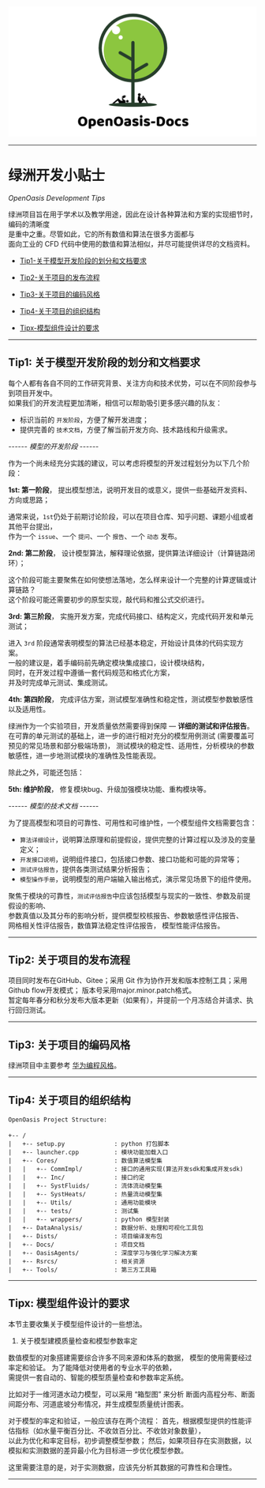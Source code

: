 <img src="../Rsrcs/Logo/logo_doc.png" alt="">

---------------------------------------------------------------------------------

# 绿洲开发小贴士

*OpenOasis Development Tips*

绿洲项目旨在用于学术以及教学用途，因此在设计各种算法和方案的实现细节时，编码的清晰度  
是重中之重。尽管如此，它的所有数值和算法在很多方面都与  
面向工业的 CFD 代码中使用的数值和算法相似，并尽可能提供详尽的文档资料。

+ [Tip1-关于模型开发阶段的划分和文档要求](#tip1-关于模型开发阶段的划分和文档要求)
+ [Tip2-关于项目的发布流程](#tip2-关于关于项目的发布流程)
+ [Tip3-关于项目的编码风格](#tip3-关于关于项目的编码风格)
+ [Tip4-关于项目的组织结构](#tip4-关于关于项目的组织结构)

+ [Tipx-模型组件设计的要求](#tipx-模型组件设计的要求)

---------------------------------------------------------------------------------

## Tip1: 关于模型开发阶段的划分和文档要求

每个人都有各自不同的工作研究背景、关注方向和技术优势，可以在不同阶段参与到项目开发中。    
如果我们的开发流程更加清晰，相信可以帮助吸引更多感兴趣的队友：  

+ 标识当前的 `开发阶段`，方便了解开发进度；
+ 提供完善的 `技术文档`，方便了解当前开发方向、技术路线和升级需求。

*------ 模型的开发阶段 ------*

作为一个尚未经充分实践的建议，可以考虑将模型的开发过程划分为以下几个阶段：

**1st: 第一阶段**，
提出模型想法，说明开发目的或意义，提供一些基础开发资料、方向或思路；

通常来说，`1st`仍处于前期讨论阶段，可以在项目仓库、知乎问题、课题小组或者其他平台提出，  
作为一个 `issue`、一个 `提问`、一个 `报告`、一个 `动态` 发布。

**2nd: 第二阶段**，
设计模型算法，解释理论依据，提供算法详细设计（计算链路闭环）；

这个阶段可能主要聚焦在如何使想法落地，怎么样来设计一个完整的计算逻辑或计算链路？  
这个阶段可能还需要初步的原型实现，敲代码和推公式交织进行。

**3rd: 第三阶段**，
实施开发方案，完成代码接口、结构定义，完成代码开发和单元测试；

进入 `3rd` 阶段通常表明模型的算法已经基本稳定，开始设计具体的代码实现方案。  
一般的建议是，着手编码前先确定模块集成接口，设计模块结构，  
同时，在开发过程中遵循一套代码规范和格式化方案，  
并及时完成单元测试、集成测试。

**4th: 第四阶段**，
完成评估方案，测试模型准确性和稳定性，测试模型参数敏感性以及适用性。

绿洲作为一个实验项目，开发质量依然需要得到保障 — **详细的测试和评估报告**。  
在可靠的单元测试的基础上，进一步的进行相对充分的模型用例测试 
(需要覆盖可预见的常见场景和部分极端场景)，
测试模块的稳定性、适用性，分析模块的参数敏感性，进一步地测试模块的准确性及性能表现。

除此之外，可能还包括：

**5th: 维护阶段**，
修复模块bug、升级加强模块功能、重构模块等。
  

*------ 模型的技术文档 ------*

为了提高模型和项目的可靠性、可用性和可维护性，一个模型组件文档需要包含：

+ `算法详细设计`，说明算法原理和前提假设，提供完整的计算过程以及涉及的变量定义；
+ `开发接口说明`，说明组件接口，包括接口参数、接口功能和可能的异常等；
+ `测试评估报告`，提供各类测试结果分析报告；
+ `模型操作手册`，说明模型的用户端输入输出格式，演示常见场景下的组件使用。

聚焦于模块的可靠性，`测试评估报告`中应该包括模型与现实的一致性、参数及前提假设的影响、  
参数真值以及其分布的影响分析，提供模型校核报告、参数敏感性评估报告、  
网格相关性评估报告，数值算法稳定性评估报告，
模型性能评估报告。

[<i class="fa fa-home"></i>](#绿洲开发小贴士)

---------------------------------------------------------------------------------

## Tip2: 关于项目的发布流程

项目同时发布在GitHub、Gitee；采用 Git 作为协作开发和版本控制工具；采用Github flow开发模式；
版本号采用major.minor.patch格式。  
暂定每年春分和秋分发布大版本更新（如果有），并提前一个月冻结合并请求、执行回归测试。

[<i class="fa fa-home"></i>](#绿洲开发小贴士)

---------------------------------------------------------------------------------

## Tip3: 关于项目的编码风格
  
绿洲项目中主要参考 [华为编程风格](https://www.bookstack.cn/read/openharmony-1.0-zh-cn/contribute-OpenHarmony-cpp-coding-style-guide.md)。

[<i class="fa fa-home"></i>](#绿洲开发小贴士)

---------------------------------------------------------------------------------

## Tip4: 关于项目的组织结构

```
OpenOasis Project Structure:

+-- /
|   +-- setup.py              : python 打包脚本
|   +-- launcher.cpp          : 模块功能加载入口
|   +-- Cores/                : 数值算法模型集
|   |   +-- CommImpl/         : 接口的通用实现(算法开发sdk和集成开发sdk)
|   |   +-- Inc/              : 接口约定
|   |   +-- SystFluids/       : 流体流动模型集
|   |   +-- SystHeats/        : 热量流动模型集
|   |   +-- Utils/            : 通用功能模块
|   |   +-- tests/            : 测试集
|   |   +-- wrappers/         : python 模型封装
|   +-- DataAnalysis/         : 数据分析、处理和可视化工具包
|   +-- Dists/                : 项目编译发布包
|   +-- Docs/                 : 项目文档
|   +-- OasisAgents/          : 深度学习与强化学习解决方案
|   +-- Rsrcs/                : 相关资源
|   +-- Tools/                : 第三方工具箱
```

[<i class="fa fa-home"></i>](#绿洲开发小贴士)

---------------------------------------------------------------------------------

## Tipx: 模型组件设计的要求

本节主要收集关于模型组件设计的一些想法。

1. 关于模型建模质量检查和模型参数率定

数值模型的对象搭建需要综合许多不同来源和体系的数据， 模型的使用需要经过率定和验证。
为了能降低对使用者的专业水平的依赖，  
需提供一套自动的、智能的模型质量检查和参数率定系统。

比如对于一维河道水动力模型，可以采用 “箱型图” 来分析
断面内高程分布、断面间距分布、河道底坡分布情况，并生成模型质量统计图表。

对于模型的率定和验证，一般应该存在两个流程：
首先，根据模型提供的性能评估指标（如水量平衡百分比、不收敛百分比、不收敛对象数量），  
以此为优化和率定目标，初步调整模型参数；
然后，如果项目存在实测数据，以模拟和实测数据的差异最小化为目标进一步优化模型参数。

这里需要注意的是，对于实测数据，应该先分析其数据的可靠性和合理性。

[<i class="fa fa-home"></i>](#绿洲开发小贴士)

---------------------------------------------------------------------------------


